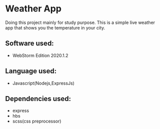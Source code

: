 # Weather App 

Doing this project mainly for study purpose. This is a simple live weather app that shows you the temperature in your city.

## Software used:
 * WebStorm Edition 2020.1.2

## Language used:
 * Javascript(Nodejs,ExpressJs)

## Dependencies used:
 * express
 * hbs
 * scss(css preprocessor)
